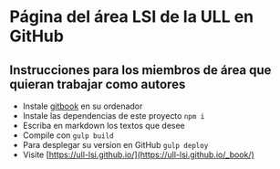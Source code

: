 # Página del área LSI de la  ULL en GitHub


## Instrucciones para los miembros de área que quieran trabajar como autores

* Instale [gitbook](https://github.com/GitbookIO/gitbook/blob/master/docs/setup.md) en su ordenador
* Instale las dependencias de este proyecto `npm i`
* Escriba en markdown  los textos que desee
* Compile con `gulp build`
* Para desplegar su version en GitHub `gulp deploy`
* Visite [https://ull-lsi.github.io/](https://ull-lsi.github.io/_book/)
